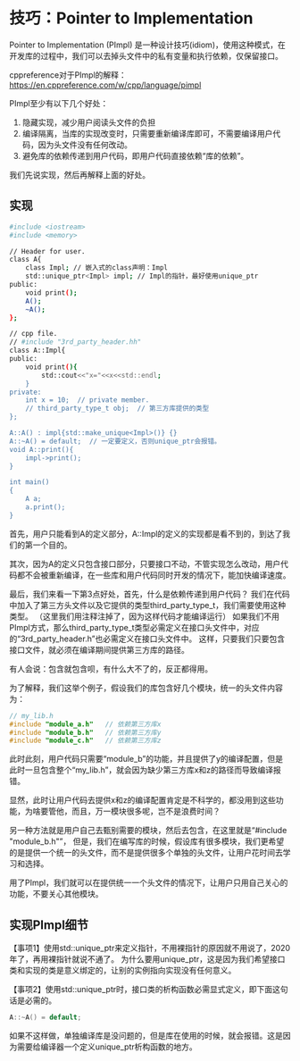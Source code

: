 # 技巧：Pointer to Implementation

Pointer to Implementation (PImpl) 是一种设计技巧(idiom)，使用这种模式，在开发库的过程中，我们可以去掉头文件中的私有变量和执行依赖，仅保留接口。

cppreference对于PImpl的解释：https://en.cppreference.com/w/cpp/language/pimpl

PImpl至少有以下几个好处：

1. 隐藏实现，减少用户阅读头文件的负担
2. 编译隔离，当库的实现改变时，只需要重新编译库即可，不需要编译用户代码，因为头文件没有任何改动。
3. 避免库的依赖传递到用户代码，即用户代码直接依赖“库的依赖”。

我们先说实现，然后再解释上面的好处。


## 实现

```bash
#include <iostream>
#include <memory>

// Header for user.
class A{
    class Impl; // 嵌入式的class声明：Impl
    std::unique_ptr<Impl> impl; // Impl的指针，最好使用unique_ptr    
public:
    void print();
    A();
    ~A();
};

// cpp file.
// #include "3rd_party_header.hh"
class A::Impl{
public:
    void print(){
        std::cout<<"x="<<x<<std::endl;
    }
private:
    int x = 10;  // private member.
    // third_party_type_t obj;  // 第三方库提供的类型
};

A::A() : impl{std::make_unique<Impl>()} {}
A::~A() = default;  // 一定要定义，否则unique_ptr会报错。
void A::print(){
    impl->print();
}

int main()
{
    A a;
    a.print();
}
```

首先，用户只能看到A的定义部分，A::Impl的定义的实现都是看不到的，到达了我们的第一个目的。

其次，因为A的定义只包含接口部分，只要接口不动，不管实现怎么改动，用户代码都不会被重新编译，在一些库和用户代码同时开发的情况下，能加快编译速度。

最后，我们来看一下第3点好处，首先，什么是依赖传递到用户代码？
我们在代码中加入了第三方头文件以及它提供的类型third_party_type_t，我们需要使用这种类型。
（这里我们用注释注掉了，因为这样代码才能编译运行）
如果我们不用PImpl方式，那么third_party_type_t类型必需定义在接口头文件中，对应的“3rd_party_header.h”也必需定义在接口头文件中。
这样，只要我们只要包含接口文件，就必须在编译期间提供第三方库的路径。

有人会说：包含就包含呗，有什么大不了的，反正都得用。

为了解释，我们这举个例子，假设我们的库包含好几个模块，统一的头文件内容为：

```cpp
// my_lib.h
#include "module_a.h"   // 依赖第三方库x
#include "module_b.h"   // 依赖第三方库y
#include "module_c.h"   // 依赖第三方库z
```

此时此刻，用户代码只需要“module_b”的功能，并且提供了y的编译配置，但是此时一旦包含整个“my_lib.h”，就会因为缺少第三方库x和z的路径而导致编译报错。

显然，此时让用户代码去提供x和z的编译配置肯定是不科学的，都没用到这些功能，为啥要管他，而且，万一模块很多呢，岂不是浪费时间？

另一种方法就是用户自己去甄别需要的模块，然后去包含，在这里就是“#include "module_b.h"”，
但是，我们在编写库的时候，假设库有很多模块，我们更希望的是提供一个统一的头文件，而不是提供很多个单独的头文件，让用户花时间去学习和选择。

用了PImpl，我们就可以在提供统一一个头文件的情况下，让用户只用自己关心的功能，不要关心其他模块。


## 实现PImpl细节

【事项1】使用std::unique_ptr来定义指针，不用裸指针的原因就不用说了，2020年了，再用裸指针就说不通了。
为什么要用unique_ptr，这是因为我们希望接口类和实现的类是意义绑定的，让别的实例指向实现没有任何意义。

【事项2】使用std::unique_ptr时，接口类的析构函数必需显式定义，即下面这句话是必需的。

```cpp
A::~A() = default;
```

如果不这样做，单独编译库是没问题的，但是库在使用的时候，就会报错。这是因为需要给编译器一个定义unique_ptr析构函数的地方。